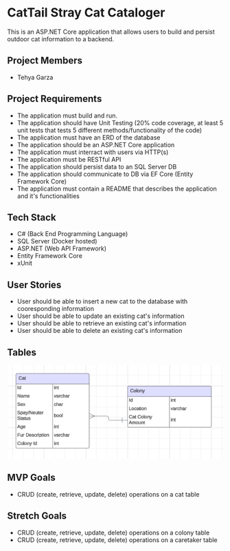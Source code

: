 # CatTail Stray Cat Cataloger

This is an ASP.NET Core application that allows users to build and persist outdoor cat information to a backend. 

## Project Members
- Tehya Garza

## Project Requirements
- The application must build and run.
- The application should have Unit Testing (20% code coverage, at least 5 unit tests that tests 5 different methods/functionality of the code)
- The application must have an ERD of the database
- The application should be an ASP.NET Core application
- The application must interract with users via HTTP(s)
- The application must be RESTful API
- The application should persist data to an SQL Server DB
- The application should communicate to DB via EF Core (Entity Framework Core)
- The application must contain a README that describes the application and it's functionalities


## Tech Stack
- C# (Back End Programming Language)
- SQL Server (Docker hosted)
- ASP.NET (Web API Framework)
- Entity Framework Core
- xUnit

## User Stories
- User should be able to insert a new cat to the database with cooresponding information
- User should be able to update an existing cat's information
- User should be able to retrieve an existing cat's information
- User should be able to delete an existing cat's information

## Tables
![alt text](Proj1ERD.png)

## MVP Goals
- CRUD (create, retrieve, update, delete) operations on a cat table

## Stretch Goals
- CRUD (create, retrieve, update, delete) operations on a colony table
- CRUD (create, retrieve, update, delete) operations on a caretaker table
